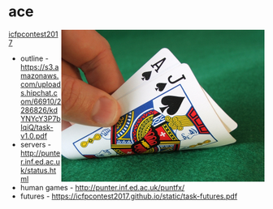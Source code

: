 ace
===

<img src="https://github.com/ambiata/ace/raw/master/img/blackjack.jpg" width="400" align="right"/>

[icfpcontest2017](http://events.inf.ed.ac.uk/icfpcontest2017/)

 - outline - https://s3.amazonaws.com/uploads.hipchat.com/66910/2286826/kdYNYcY3P7bIqiQ/task-v1.0.pdf
 - servers - http://punter.inf.ed.ac.uk/status.html
 - human games - http://punter.inf.ed.ac.uk/puntfx/
 - futures - https://icfpcontest2017.github.io/static/task-futures.pdf

